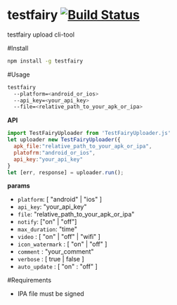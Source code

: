 # testfairy [![Build Status](https://travis-ci.org/Urucas/testfairy.svg)](https://travis-ci.org/Urucas/testfairy)
testfairy upload cli-tool

#Install 
```bash
npm install -g testfairy
```

#Usage
```bash
testfairy 
  --platform=<android_or_ios> 
  --api_key=<your_api_key> 
  --file=<relative_path_to_your_apk_or_ipa>
```

**API**
```javascript
import TestFairyUploader from 'TestFairyUploader.js'
let uploader new TestFairyUploader({
  apk_file:"relative_path_to_your_apk_or_ipa", 
  platofrm:"android_or_ios", 
  api_key:"your_api_key"
}
let [err, response] = uploader.run();
```

**params**


* ```platform```: [ "android" | "ios" ]
* ```api_key```: "your_api_key"
* ```file```: "relative_path_to_your_apk_or_ipa"
* ```notify```: ["on" | "off"] 
* ```max_duration```: "time" 
* ```video``` : [ "on" | "off" | "wifi" ]
* ```icon_watermark``` : [ "on" | "off" ]
* ```comment``` : "your_comment"
* ```verbose``` : [ true | false ]
* ```auto_update``` : [ "on" : "off" ]



#Requirements
* IPA file must be signed
